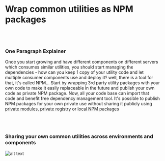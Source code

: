 # Wrap common utilities as NPM packages

<br/><br/>

### One Paragraph Explainer

Once you start growing and have different components on different servers which consumes similar utilities, you should start managing the dependencies - how can you keep 1 copy of your utility code and let multiple consumer components use and deploy it? well, there is a tool for that, it's called NPM... Start by wrapping 3rd party utility packages with your own code to make it easily replaceable in the future and publish your own code as private NPM package. Now, all your code base can import that code and benefit free dependency management tool. It's possible to publish NPM packages for your own private use without sharing it publicly using [private modules](https://docs.npmjs.com/private-modules/intro), [private registry](https://npme.npmjs.com/docs/tutorials/npm-enterprise-with-nexus.html) or [local NPM packages](https://medium.com/@arnaudrinquin/build-modular-application-with-npm-local-modules-dfc5ff047bcc)

<br/><br/>

### Sharing your own common utilities across environments and components

![alt text](https://github.com/i0natan/nodebestpractices/blob/master/assets/images/Privatenpm.png "Structuring solution by components")
